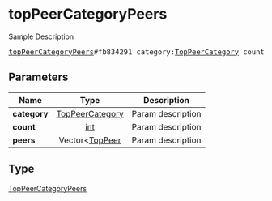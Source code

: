 # topPeerCategoryPeers

Sample Description

<pre>
<a href="../constructor/topPeerCategoryPeers.md">topPeerCategoryPeers</a>#fb834291 category:<a href="../type/TopPeerCategory.md">TopPeerCategory</a> count:<a href="../type/int.md">int</a> peers:Vector&lt;<a href="../type/TopPeer.md">TopPeer</a>&gt; = <a href="../type/TopPeerCategoryPeers.md">TopPeerCategoryPeers</a>;
</pre>

## Parameters

| Name | Type | Description |
|------|:----:|-------------|
| **category** | [TopPeerCategory](../type/TopPeerCategory.md) | Param description |
| **count** | [int](../type/int.md) | Param description |
| **peers** | Vector<[TopPeer](../type/TopPeer.md) | Param description |

## Type

[TopPeerCategoryPeers](../type/TopPeerCategoryPeers.md)
